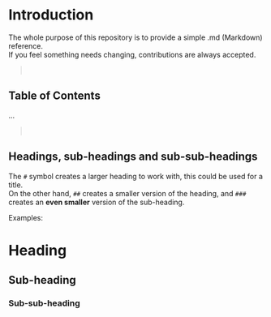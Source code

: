 # Introduction
The whole purpose of this repository is to provide a simple .md (Markdown) reference.  
If you feel something needs changing, contributions are always accepted.

> 
> 

## Table of Contents
...

> 
> 

## Headings, sub-headings and sub-sub-headings
The `#` symbol creates a larger heading to work with, this could be used for a title.  
On the other hand, `##` creates a smaller version of the heading, and `###` creates an **even smaller** version of the sub-heading.

Examples:
# Heading  
## Sub-heading  
### Sub-sub-heading
